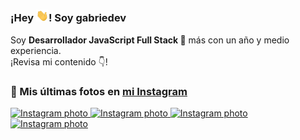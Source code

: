 <h3>¡Hey <img src="https://raw.githubusercontent.com/ABSphreak/ABSphreak/master/gifs/Hi.gif" width="20px" decondig="async">! Soy gabriedev</h3>

<p>Soy <strong>Desarrollador JavaScript Full Stack 🚀</strong> más con un año y medio experiencia.<br />¡Revisa mi contenido 👇!</p>

### 📸 Mis últimas fotos en [mi Instagram](https://instagram.com/gabrie.dev)


<a href='https://instagram.com/p/CtruQitPJU1' target='_blank'>
  <img width='20%' src='https://instagram.flba2-1.fna.fbcdn.net/v/t51.2885-15/354557634_595647665883083_2498794285121939883_n.jpg?stp=dst-jpg_e15_fr_s1080x1080&_nc_ht=instagram.flba2-1.fna.fbcdn.net&_nc_cat=111&_nc_ohc=94vPbme69WkAX9eX15p&edm=APU89FABAAAA&ccb=7-5&oh=00_AfDyfyRDmX0QzZ-r3Uh6uISb1nrjjp_mAOit2FrNjTT8Jw&oe=64B8C263&_nc_sid=bc0c2c' alt='Instagram photo' />
</a>
<a href='https://instagram.com/p/CtrtZEhvfjK' target='_blank'>
  <img width='20%' src='https://instagram.flba2-1.fna.fbcdn.net/v/t51.2885-15/354566352_1280061536273536_3184760590463359796_n.jpg?stp=dst-jpg_e15&_nc_ht=instagram.flba2-1.fna.fbcdn.net&_nc_cat=104&_nc_ohc=S5GtBNAiWIEAX-57qgc&edm=APU89FABAAAA&ccb=7-5&oh=00_AfBGNczMFgMOoM8tbavSvwOfit1w6NwUhil92TJ7WvFusA&oe=64BA219C&_nc_sid=bc0c2c' alt='Instagram photo' />
</a>
<a href='https://instagram.com/p/CtDUXiGIwfW' target='_blank'>
  <img width='20%' src='https://instagram.flba2-1.fna.fbcdn.net/v/t51.2885-15/350888316_2281662725376540_4082540287140756007_n.jpg?stp=dst-jpg_e15&_nc_ht=instagram.flba2-1.fna.fbcdn.net&_nc_cat=100&_nc_ohc=AXQz1f-4k6wAX_7Lhag&edm=APU89FABAAAA&ccb=7-5&oh=00_AfAwKw5tXByWrDLwtLzNuiEd9BdryO-iONPaAT-tx93lpg&oe=64B8E798&_nc_sid=bc0c2c' alt='Instagram photo' />
</a>
<a href='https://instagram.com/p/CoTfm_INWyt' target='_blank'>
  <img width='20%' src='https://instagram.flba2-1.fna.fbcdn.net/v/t51.2885-15/321050480_935030397667260_4356312353538439528_n.jpg?stp=dst-jpg_e15&_nc_ht=instagram.flba2-1.fna.fbcdn.net&_nc_cat=100&_nc_ohc=WbyPAjpbI18AX9hB4Fe&edm=APU89FABAAAA&ccb=7-5&oh=00_AfC5x6mCp-SwjSamMTx_-NobjV_Wtt8rxdmNoQHYyOtsOQ&oe=64B8A9D7&_nc_sid=bc0c2c' alt='Instagram photo' />
</a>

